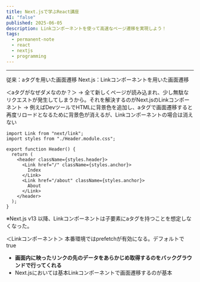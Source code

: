 ```yaml
---
title: Next.jsで学ぶReact講座
AI: "false"
published: 2025-06-05
description: Linkコンポーネントを使って高速なページ遷移を実現しよう！
tags:
  - permanent-note
  - react
  - nextjs
  - programming
---
```

---
従来：aタグを用いた画面遷移
Next.js：Linkコンポーネントを用いた画面遷移

＜aタグがなぜダメなのか？＞
→ 全て新しくページが読み込まれ、少し無駄なリクエストが発生してしまうから。それを解決するのがNext.jsのLinkコンポーネント
→ 例えばDevツールでHTMLに背景色を追加し、aタグで画面遷移すると再度リロードとなるために背景色が消えるが、Linkコンポーネントの場合は消えない

```
import Link from "next/link";
import styles from "./Header.module.css";

export function Header() {
  return (
    <header className={styles.header}>
      <Link href="/" className={styles.anchor}>
        Index
      </Link>
      <Link href="/about" className={styles.anchor}>
        About
      </Link>
    </header>
  );
}

```

※Next.js v13 以降、Linkコンポーネントは子要素にaタグを持つことを想定しなくなった。

＜Linkコンポーネント＞
本番環境ではprefetchが有効になる。デフォルトでtrue
- **画面内に映ったリンクの先のデータをあらかじめ取得するのをバックグラウンドで行ってくれる**
- Next.jsにおいては基本Linkコンポーネントで画面遷移するのが基本


